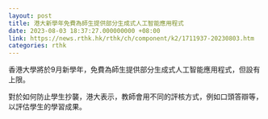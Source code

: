 ```yaml
---
layout: post
title: 港大新學年免費為師生提供部分生成式人工智能應用程式
date: 2023-08-03 18:37:27.000000000 +08:00
link: https://news.rthk.hk/rthk/ch/component/k2/1711937-20230803.htm
categories: rthk
---
```


香港大學將於9月新學年，免費為師生提供部分生成式人工智能應用程式，但設有上限。

對於如何防止學生抄襲，港大表示，教師會用不同的評核方式，例如口頭答辯等，以評估學生的學習成果。

